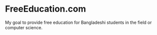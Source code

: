 # FreeEducation.com
My goal to provide free education for Bangladeshi students in the field or computer science. 
